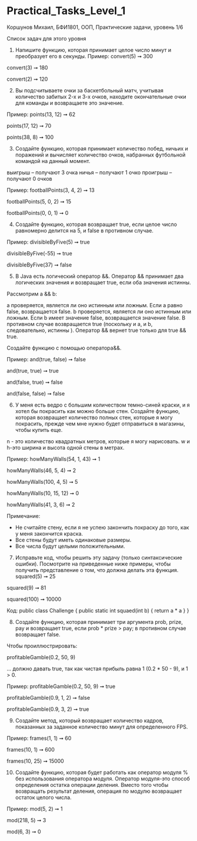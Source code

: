 # Practical_Tasks_Level_1
Коршунов Михаил, БФИ1801, ООП, Практические задачи, уровень 1/6

Список задач для этого уровня



1.	Напишите функцию, которая принимает целое число минут и преобразует его в секунды.
Пример:
convert(5) ➞ 300

convert(3) ➞ 180

convert(2) ➞ 120

2.	Вы подсчитываете очки за баскетбольный матч, учитывая количество забитых 2-х и 3-х очков, находите окончательные очки для команды и возвращаете это значение.

Пример:
points(13, 12) ➞ 62

points(17, 12) ➞ 70

points(38, 8) ➞ 100

3.	Создайте функцию, которая принимает количество побед, ничьих и поражений и вычисляет количество очков, набранных футбольной командой на данный момент.

выигрыш – получают 3 очка
ничья – получают 1 очко
проигрыш – получают 0 очков

Пример:
footballPoints(3, 4, 2) ➞ 13

footballPoints(5, 0, 2) ➞ 15

footballPoints(0, 0, 1) ➞ 0

4.	Создайте функцию, которая возвращает true, если целое число равномерно делится на 5, и false в противном случае.

Пример:
divisibleByFive(5) ➞ true

divisibleByFive(-55) ➞ true

divisibleByFive(37) ➞ false

5.	В Java есть логический оператор &&. Оператор && принимает два логических значения и возвращает true, если оба значения истинны.

Рассмотрим a && b:

a проверяется, является ли оно истинным или ложным.
Если a равно false, возвращается false.
b проверяется, является ли оно истинным или ложным.
Если b имеет значение false, возвращается значение false.
В противном случае возвращается true (поскольку и a, и b, следовательно, истинны ).
Оператор && вернет true только для true && true.

Создайте функцию с помощью оператора&&.

Пример: 
and(true, false) ➞ false

and(true, true) ➞ true

and(false, true) ➞ false

and(false, false) ➞ false

6.	У меня есть ведро с большим количеством темно-синей краски, и я хотел бы покрасить как можно больше стен. Создайте функцию, которая возвращает количество полных стен, которые я могу покрасить, прежде чем мне нужно будет отправиться в магазины, чтобы купить еще.

n - это количество квадратных метров, которые я могу нарисовать.
w и h-это ширина и высота одной стены в метрах.

Пример:
howManyWalls(54, 1, 43) ➞ 1

howManyWalls(46, 5, 4) ➞ 2

howManyWalls(100, 4, 5) ➞ 5

howManyWalls(10, 15, 12) ➞ 0

howManyWalls(41, 3, 6) ➞ 2

Примечание:
- Не считайте стену, если я не успею закончить покраску до того, как у меня закончится краска.
- Все стены будут иметь одинаковые размеры.
- Все числа будут целыми положительными.

7.	Исправьте код, чтобы решить эту задачу (только синтаксические ошибки). Посмотрите на приведенные ниже примеры, чтобы получить представление о том, что должна делать эта функция.
squared(5) ➞ 25

squared(9) ➞ 81

squared(100) ➞ 10000

Код:
public class Challenge {
	public static int squaed(int b) {
		return a * a
  }
}

8.	Создайте функцию, которая принимает три аргумента prob, prize, pay и возвращает true, если prob * prize > pay; в противном случае возвращает false.

Чтобы проиллюстрировать:

profitableGamble(0.2, 50, 9)

... должно давать true, так как чистая прибыль равна 1 (0.2 * 50 - 9), и 1 > 0.

Пример:
profitableGamble(0.2, 50, 9) ➞ true

profitableGamble(0.9, 1, 2) ➞ false

profitableGamble(0.9, 3, 2) ➞ true

9.	Создайте метод, который возвращает количество кадров, показанных за заданное количество минут для определенного FPS.

Пример:
frames(1, 1) ➞ 60

frames(10, 1) ➞ 600

frames(10, 25) ➞ 15000

10.	Создайте функцию, которая будет работать как оператор модуля % без использования оператора модуля. Оператор модуля-это способ определения остатка операции деления. Вместо того чтобы возвращать результат деления, операция по модулю возвращает остаток целого числа.

Пример: 
mod(5, 2) ➞ 1

mod(218, 5) ➞ 3

mod(6, 3) ➞ 0

